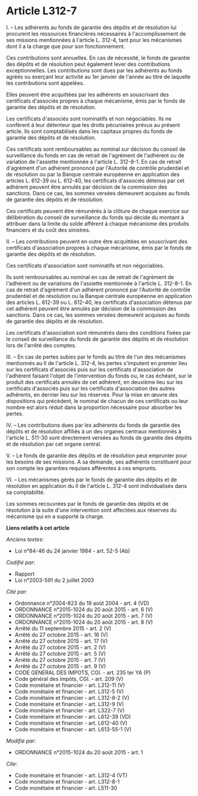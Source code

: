 # Article L312-7

I. – Les adhérents au fonds de garantie des dépôts et de résolution lui procurent les ressources financières nécessaires à
l'accomplissement de ses missions mentionnées à l'article L. 312-4, tant pour les mécanismes dont il a la charge que pour son
fonctionnement. 

Ces contributions sont annuelles. En cas de nécessité, le fonds de garantie des dépôts et de résolution peut également lever
des contributions exceptionnelles. Les contributions sont dues par les adhérents au fonds agréés ou exerçant leur activité au
1er janvier de l'année au titre de laquelle les contributions sont appelées. 

Elles peuvent être acquittées par les adhérents en souscrivant des certificats d'associés propres à chaque mécanisme, émis
par le fonds de garantie des dépôts et de résolution. 

Les certificats d'associés sont nominatifs et non négociables. Ils ne confèrent à leur détenteur que les droits pécuniaires
prévus au présent article. Ils sont comptabilisés dans les capitaux propres du fonds de garantie des dépôts et de
résolution. 

Ces certificats sont remboursables au nominal sur décision du conseil de surveillance du fonds en cas de retrait de
l'agrément de l'adhérent ou de variation de l'assiette mentionnée à l'article L. 312-8-1. En cas de retrait d'agrément d'un
adhérent prononcé par l'Autorité de contrôle prudentiel et de résolution ou par la Banque centrale européenne en application
des articles L. 612-39 ou L. 612-40, les certificats d'associés détenus par cet adhérent peuvent être annulés par décision de
la commission des sanctions. Dans ce cas, les sommes versées demeurent acquises au fonds de garantie des dépôts et de
résolution. 

Ces certificats peuvent être rémunérés à la clôture de chaque exercice sur délibération du conseil de surveillance du fonds
qui décide du montant à attribuer dans la limite du solde afférent à chaque mécanisme des produits financiers et du coût des
sinistres. 

II. – Les contributions peuvent en outre être acquittées en souscrivant des certificats d'association propres à chaque
mécanisme, émis par le fonds de garantie des dépôts et de résolution. 

Ces certificats d'association sont nominatifs et non négociables. 

Ils sont remboursables au nominal en cas de retrait de l'agrément de l'adhérent ou de variations de l'assiette mentionnée à
l'article L. 312-8-1. En cas de retrait d'agrément d'un adhérent prononcé par l'Autorité de contrôle prudentiel et de
résolution ou la Banque centrale européenne en application des articles L. 612-39 ou L. 612-40, les certificats d'association
détenus par cet adhérent peuvent être annulés par décision de la commission des sanctions. Dans ce cas, les sommes versées
demeurent acquises au fonds de garantie des dépôts et de résolution. 

Les certificats d'association sont rémunérés dans des conditions fixées par le conseil de surveillance du fonds de garantie
des dépôts et de résolution lors de l'arrêté des comptes. 

III. – En cas de pertes subies par le fonds au titre de l'un des mécanismes mentionnés au II de l'article L. 312-4, les
pertes s'imputent en premier lieu sur les certificats d'associés puis sur les certificats d'association de l'adhérent faisant
l'objet de l'intervention du fonds ou, le cas échéant, sur le produit des certificats annulés de cet adhérent, en deuxième
lieu sur les certificats d'associés puis sur les certificats d'association des autres adhérents, en dernier lieu sur les
réserves. Pour la mise en œuvre des dispositions qui précèdent, le nominal de chacun de ces certificats ou leur nombre est
alors réduit dans la proportion nécessaire pour absorber les pertes. 

IV. – Les contributions dues par les adhérents du fonds de garantie des dépôts et de résolution affiliés à un des organes
centraux mentionnés à l'article L. 511-30 sont directement versées au fonds de garantie des dépôts et de résolution par cet
organe central. 

V. – Le fonds de garantie des dépôts et de résolution peut emprunter pour les besoins de ses missions. A sa demande, ses
adhérents constituent pour son compte les garanties requises afférentes à ces emprunts. 

VI. – Les mécanismes gérés par le fonds de garantie des dépôts et de résolution en application du II de l'article L. 312-4
sont individualisés dans sa comptabilité. 

Les sommes recouvrées par le fonds de garantie des dépôts et de résolution à la suite d'une intervention sont affectées aux
réserves du mécanisme qui en a supporté la charge.

**Liens relatifs à cet article**

_Anciens textes_:

  - Loi n°84-46 du 24 janvier 1984 - art. 52-5 (Ab)

_Codifié par_:

  - Rapport
  - Loi n°2003-591 du 2 juillet 2003

_Cité par_:

  - Ordonnance n°2004-823 du 19 août 2004 - art. 4 (VD)
  - ORDONNANCE n°2015-1024 du 20 août 2015 - art. 6 (V)
  - ORDONNANCE n°2015-1024 du 20 août 2015 - art. 7 (V)
  - ORDONNANCE n°2015-1024 du 20 août 2015 - art. 8 (V)
  - Arrêté du 11 septembre 2015 - art. 2 (V)
  - Arrêté du 27 octobre 2015 - art. 16 (V)
  - Arrêté du 27 octobre 2015 - art. 17 (V)
  - Arrêté du 27 octobre 2015 - art. 2 (V)
  - Arrêté du 27 octobre 2015 - art. 5 (V)
  - Arrêté du 27 octobre 2015 - art. 7 (V)
  - Arrêté du 27 octobre 2015 - art. 9 (V)
  - CODE GENERAL DES IMPOTS, CGI. - art. 235 ter YA (P)
  - Code général des impôts, CGI. - art. 209 (V)
  - Code monétaire et financier - art. L312-11 (V)
  - Code monétaire et financier - art. L312-5 (V)
  - Code monétaire et financier - art. L312-8-2 (V)
  - Code monétaire et financier - art. L312-9 (V)
  - Code monétaire et financier - art. L322-7 (V)
  - Code monétaire et financier - art. L612-39 (VD)
  - Code monétaire et financier - art. L612-40 (V)
  - Code monétaire et financier - art. L613-55-1 (V)

_Modifié par_:

  - ORDONNANCE n°2015-1024 du 20 août 2015 - art. 1

_Cite_:

  - Code monétaire et financier - art. L312-4 (VT)
  - Code monétaire et financier - art. L312-8-1
  - Code monétaire et financier - art. L511-30
